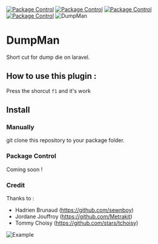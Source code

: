 [![Package Control](https://img.shields.io/packagecontrol/dt/LaravelDumpMan.svg)](https://packagecontrol.io/packages/EddyMalou%20LoremIpsum) [![Package Control](https://img.shields.io/packagecontrol/dm/LaravelDumpMan.svg)](https://packagecontrol.io/packages/EddyMalou%20LoremIpsum) [![Package Control](https://img.shields.io/packagecontrol/dw/LaravelDumpMan.svg)](https://packagecontrol.io/packages/EddyMalou%20LoremIpsum) [![Package Control](https://img.shields.io/packagecontrol/dd/LaravelDumpMan.svg)](https://packagecontrol.io/packages/EddyMalou%20LoremIpsum)
![DumpMan](http://www.zupimages.net/up/16/16/iz8j.gif)

# DumpMan
Short cut for dump die on laravel.

## How to use this plugin :

Press the shorcut `f1` and it's work

## Install

### Manually

git clone this repository to your package folder.

### Package Control

Coming soon !

### Credit

Thanks to :
- Hadrien Brunaud (https://github.com/sewnboy)
- Jordane Jouffroy (https://github.com/Metrakit)
- Tommy Choisy (https://github.com/stars/tchoisy)

![Example](http://g.recordit.co/923UKz0Q8L.gif)
